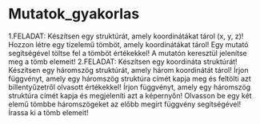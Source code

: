 # Mutatok_gyakorlas
1.FELADAT:
Készítsen egy struktúrát, amely koordinátákat tárol (x, y, z)!
Hozzon létre egy tízelemű tömböt, amely koordinátákat tárol!
Egy mutató segítségével töltse fel a tömböt értékekkel!
A mutatón keresztül jelenítse meg a tömb elemeit!
2.FELADAT:
Készítsen egy koordináta struktúrát!
Készítsen egy háromszög struktúrát, amely három koordinátát tárol!
Írjon függvényt, amely egy háromszög struktúra címét kapja meg és feltölti azt billentyűzetről olvasott értékekkel!
Írjon függvényt, amely egy háromszög struktúra címét kapja és megjeleníti azt a képernyőn!
Olvasson be egy két elemű tömbbe háromszögeket az előbb megírt függvény segítségével!
Írassa ki a tömb elemeit!
